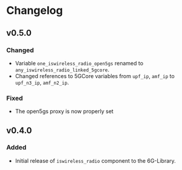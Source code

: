 # Changelog

## v0.5.0
### Changed
- Variable `one_iswireless_radio_open5gs` renamed to `any_iswireless_radio_linked_5gcore`.
- Changed references to 5GCore variables from `upf_ip`, `amf_ip` to `upf_n3_ip`, `amf_n2_ip`.
### Fixed
- The open5gs proxy is now properly set


## v0.4.0
### Added
- Initial release of `iswireless_radio` component to the 6G-Library. 
